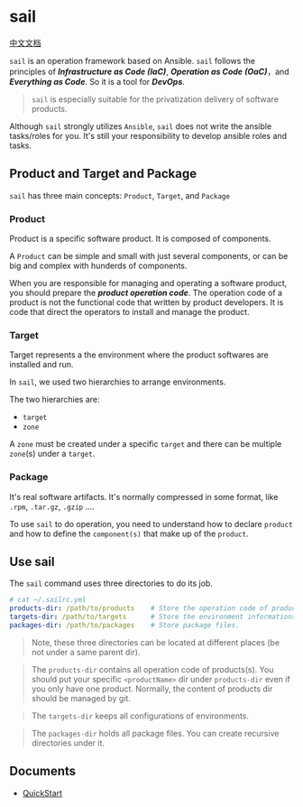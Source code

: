 # sail

[中文文档](./docs/readme_zh.md)

`sail` is an operation framework based on Ansible. `sail` follows the principles of ***Infrastructure as Code (IaC)***,  ***Operation as Code (OaC)***，and ***Everything as Code***. So it is a tool for ***DevOps***.

> `sail` is especially suitable for the privatization delivery of software products.

Although `sail` strongly utilizes `Ansible`, `sail` does not write the ansible tasks/roles for you. It's still your responsibility to develop ansible roles and tasks.

## Product and Target and Package

`sail` has three main concepts: `Product`, `Target`, and `Package`

### Product

Product is a specific software product. It is composed of components.

A `Product` can be simple and small with just several components, or can be big and complex with hunderds of components.

When you are responsible for managing and operating a software product, you should prepare the ***product operation code***. The operation code of a product is not the functional code that written by product developers. It is code that direct the operators to install and manage the product.

### Target

Target represents a the environment where the product softwares are installed and run.

In `sail`, we used two hierarchies to arrange environments.

The two hierarchies are:

- `target`
- `zone`

A `zone` must be created under a specific `target` and there can be multiple `zone`(s) under a `target`.

### Package

It's real software artifacts. It's normally compressed in some format, like `.rpm`, `.tar.gz`, `.gzip` ....

To use `sail` to do operation, you need to understand how to declare `product` and how to define the `component(s)` that make up of the `product`.

## Use sail

The `sail` command uses three directories to do its job.

```yaml
# cat ~/.sailrc.yml
products-dir: /path/to/products    # Store the operation code of product(s).
targets-dir: /path/to/targets      # Store the environment informations.
packages-dir: /path/to/packages    # Store package files.
```

> Note, these three directories can be located at different places (be not under a same parent dir).

> The `products-dir` contains all operation code of products(s). You should put your specific `<productName>` dir under `products-dir` even if you only have one product. Normally, the content of products dir should be managed by git.

> The `targets-dir` keeps all configurations of environments.

> The `packages-dir` holds all package files. You can create recursive directories under it.


## Documents

- [QuickStart](./docs/quick-start.md)
